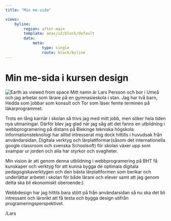 ```yaml
---
title: "Min me-sida"

views:
    byline:
        region: after-main
        template: anax/v2/block/default
        data:
            meta:
                type: single
                route: block/byline
---
```


Min me-sida i kursen design
=========================


<!-- [FIGURE src="image/jag-barn.jpg?w=300" class="right" caption="Bild på mig när jag var liten"] -->
<!-- <div class="subhead" markdown="1"> -->
<!-- <img class="circle" src="https://s3-us-west-2.amazonaws.com/s.cdpn.io/62127/nasa-earth.jpg" alt="Earth as viewed from space"> -->
<img class="circle" src="image/jag-barn.jpg" alt="Earth as viewed from space">
Mitt namn är Lars Persson och bor i Umeå och jag arbetar som lärare på en gymnasieskola i stan.
Jag har två barn, Hedda som jobbar som konsult och
Tor som läser femte terminen på läkarprogrammet.
<!-- </div> -->


Trots en lång karriär i skolan så trivs jag med mitt jobb, men söker hela tiden
nya utmaningar. Därför blev jag glad när jag såg att det fanns en utbildning i
webbprogramering på distans på Blekinge tekniska högskola. Informationsteknologi
har alltid intresserat mig dock hittills i huvudsak från användarsidan.
Digitala verktyg och lärplattformar(såsom det internationella google classroom och svenska Schoolsoft)
för skolan växer upp som svampar ur jorden och alla har styrkor och svagheter.

Min vision är att genom denna utbildning i webbprogramering på BHT få kunskaper och verktyg för att kunna bygga de optimala digitala
pedagogiskaverktygen och den bästa lärplattformen som berikar och underlättar arbetet i skolan för
både lärare och elever samt att jag genom detta ska bli ekonomiskt oberoende:).

Webbdesign har jag hittils bara stött på från användarsidan så nu ska det bli intressant och lärorikt att få testa och bygga design
utifrån programeringsperspektivet.


/Lars

